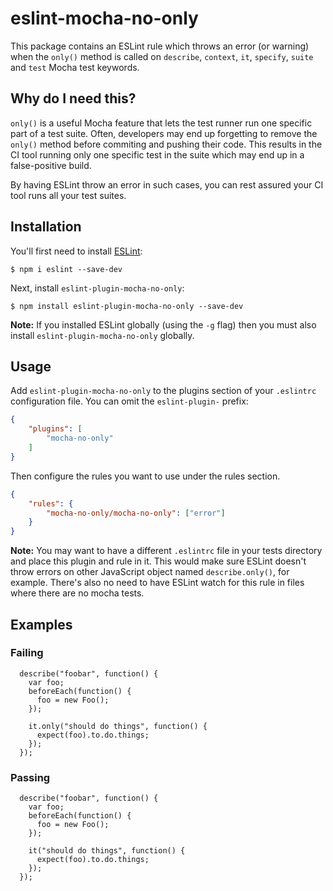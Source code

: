 # eslint-mocha-no-only

This package contains an ESLint rule which throws an error (or warning) when the `only()` method is called on `describe`, `context`, `it`, `specify`, `suite` and `test` Mocha test keywords.

## Why do I need this?
`only()` is a useful Mocha feature that lets the test runner run one specific part of a test suite. Often, developers may end up forgetting to remove the `only()` method before commiting and pushing their code. This results in the CI tool running only one specific test in the suite which may end up in a false-positive build.

By having ESLint throw an error in such cases, you can rest assured your CI tool runs all your test suites.

## Installation

You'll first need to install [ESLint](http://eslint.org):

```
$ npm i eslint --save-dev
```

Next, install `eslint-plugin-mocha-no-only`:

```
$ npm install eslint-plugin-mocha-no-only --save-dev
```

**Note:** If you installed ESLint globally (using the `-g` flag) then you must also install `eslint-plugin-mocha-no-only` globally.

## Usage

Add `eslint-plugin-mocha-no-only` to the plugins section of your `.eslintrc` configuration file. You can omit the `eslint-plugin-` prefix:

```json
{
    "plugins": [
        "mocha-no-only"
    ]
}
```


Then configure the rules you want to use under the rules section.

```json
{
    "rules": {
        "mocha-no-only/mocha-no-only": ["error"]
    }
}
```
**Note:** You may want to have a different `.eslintrc` file in your tests directory and place this plugin and rule in it. This would make sure ESLint doesn't throw errors on other JavaScript object named `describe.only()`, for example. There's also no need to have ESLint watch for this rule in files where there are no mocha tests.

## Examples

### Failing
```
  describe("foobar", function() {
    var foo;
    beforeEach(function() {
      foo = new Foo();
    });

    it.only("should do things", function() {
      expect(foo).to.do.things;
    });
  });
```

### Passing
```
  describe("foobar", function() {
    var foo;
    beforeEach(function() {
      foo = new Foo();
    });

    it("should do things", function() {
      expect(foo).to.do.things;
    });
  });
```
